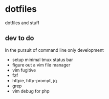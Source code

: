 # dotfiles

dotfiles and stuff

## dev to do

In the pursuit of command line only development

* setup minimal tmux status bar
* figure out a vim file manager
* vim fugitive
* fzf
* httpie, http-prompt, jq
* grep
* vim debug for php

